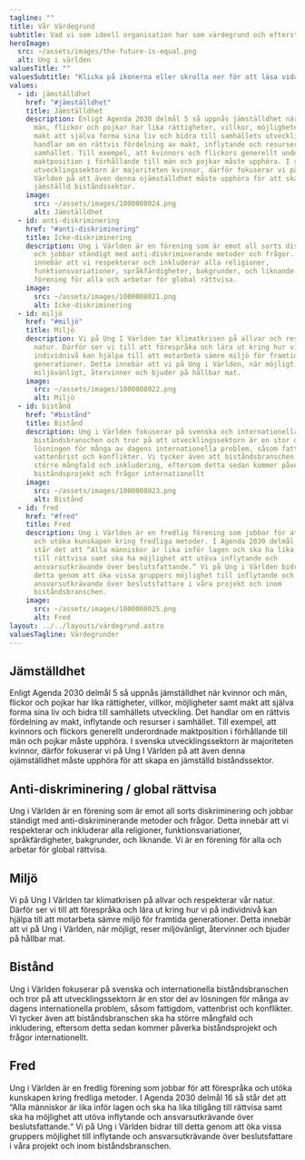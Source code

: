 ```yaml
---
tagline: ""
title: Vår Värdegrund
subtitle: Vad vi som ideell organisation har som värdegrund och eftersträvar att uppnå genom vår verksamhet.
heroImage:
  src: ~/assets/images/the-future-is-equal.png
  alt: Ung i världen
valuesTitle: ""
valuesSubtitle: "Klicka på ikonerna eller skrolla ner för att läsa vidare om varje värdegrund."
values:
  - id: jämställdhet
    href: "#jämställdhet"
    title: Jämställdhet
    description: Enligt Agenda 2030 delmål 5 så uppnås jämställdhet när kvinnor och
      män, flickor och pojkar har lika rättigheter, villkor, möjligheter samt
      makt att själva forma sina liv och bidra till samhällets utveckling. Det
      handlar om en rättvis fördelning av makt, inflytande och resurser i
      samhället. Till exempel, att kvinnors och flickors generellt underordnade
      maktposition i förhållande till män och pojkar måste upphöra. I svenska
      utvecklingssektorn är majoriteten kvinnor, därför fokuserar vi på Ung I
      Världen på att även denna ojämställdhet måste upphöra för att skapa en
      jämställd biståndssektor.
    image:
      src: ~/assets/images/1000008024.png
      alt: Jämställdhet
  - id: anti-diskriminering
    href: "#anti-diskriminering"
    title: Icke-diskriminering
    description: Ung i Världen är en förening som är emot all sorts diskriminering
      och jobbar ständigt med anti-diskriminerande metoder och frågor. Detta
      innebär att vi respekterar och inkluderar alla religioner,
      funktionsvariationer, språkfärdigheter, bakgrunder, och liknande. Vi är en
      förening för alla och arbetar för global rättvisa.
    image:
      src: ~/assets/images/1000008021.png
      alt: Icke-diskriminering
  - id: miljö
    href: "#miljö"
    title: Miljö
    description: Vi på Ung I Världen tar klimatkrisen på allvar och respekterar vår
      natur. Därför ser vi till att förespråka och lära ut kring hur vi på
      individnivå kan hjälpa till att motarbeta sämre miljö för framtida
      generationer. Detta innebär att vi på Ung i Världen, när möjligt, reser
      miljövänligt, återvinner och bjuder på hållbar mat.
    image:
      src: ~/assets/images/1000008022.png
      alt: Miljö
  - id: bistånd
    href: "#bistånd"
    title: Bistånd
    description: Ung i Världen fokuserar på svenska och internationella
      biståndsbranschen och tror på att utvecklingssektorn är en stor del av
      lösningen för många av dagens internationella problem, såsom fattigdom,
      vattenbrist och konflikter. Vi tycker även att biståndsbranschen ska ha
      större mångfald och inkludering, eftersom detta sedan kommer påverka
      biståndsprojekt och frågor internationellt
    image:
      src: ~/assets/images/1000008023.png
      alt: Bistånd
  - id: fred
    href: "#fred"
    title: Fred
    description: Ung i Världen är en fredlig förening som jobbar för att förespråka
      och utöka kunskapen kring fredliga metoder. I Agenda 2030 delmål 16 så
      står det att “Alla människor är lika inför lagen och ska ha lika tillgång
      till rättvisa samt ska ha möjlighet att utöva inflytande och
      ansvarsutkrävande över beslutsfattande.“ Vi på Ung i Världen bidrar till
      detta genom att öka vissa gruppers möjlighet till inflytande och
      ansvarsutkrävande över beslutsfattare i våra projekt och inom
      biståndsbranschen.
    image:
      src: ~/assets/images/1000008025.png
      alt: Fred
layout: ../../layouts/värdegrund.astro
valuesTagline: Värdegrunder
---
```


  ## Jämställdhet

  Enligt Agenda 2030 delmål 5 så uppnås jämställdhet när kvinnor och män, flickor och pojkar har lika rättigheter, villkor, möjligheter samt makt att själva forma sina liv och bidra till samhällets utveckling. Det handlar om en rättvis fördelning av makt, inflytande och resurser i samhället. Till exempel, att kvinnors och flickors generellt underordnade maktposition i förhållande till män och pojkar måste upphöra. I svenska utvecklingssektorn är majoriteten kvinnor, därför fokuserar vi på Ung I Världen på att även denna ojämställdhet måste upphöra för att skapa en jämställd biståndssektor.

  ## Anti-diskriminering / global rättvisa

  Ung i Världen är en förening som är emot all sorts diskriminering och jobbar ständigt med anti-diskriminerande metoder och frågor. Detta innebär att vi respekterar och inkluderar alla religioner, funktionsvariationer, språkfärdigheter, bakgrunder, och liknande. Vi är en förening för alla och arbetar för global rättvisa.

  ## Miljö

  Vi på Ung I Världen tar klimatkrisen på allvar och respekterar vår natur. Därför ser vi till att förespråka och lära ut kring hur vi på individnivå kan hjälpa till att motarbeta sämre miljö för framtida generationer. Detta innebär att vi på Ung i Världen, när möjligt, reser miljövänligt, återvinner och bjuder på hållbar mat.

  ## Bistånd

  Ung i Världen fokuserar på svenska och internationella biståndsbranschen och tror på att utvecklingssektorn är en stor del av lösningen för många av dagens internationella problem, såsom fattigdom, vattenbrist och konflikter. Vi tycker även att biståndsbranschen ska ha större mångfald och inkludering, eftersom detta sedan kommer påverka biståndsprojekt och frågor internationellt.

  ## Fred

  Ung i Världen är en fredlig förening som jobbar för att förespråka och utöka kunskapen kring fredliga metoder. I Agenda 2030 delmål 16 så står det att “Alla människor är lika inför lagen och ska ha lika tillgång till rättvisa samt ska ha möjlighet att utöva inflytande och ansvarsutkrävande över beslutsfattande.“ Vi på Ung i Världen bidrar till detta genom att öka vissa gruppers möjlighet till inflytande och ansvarsutkrävande över beslutsfattare i våra projekt och inom biståndsbranschen.